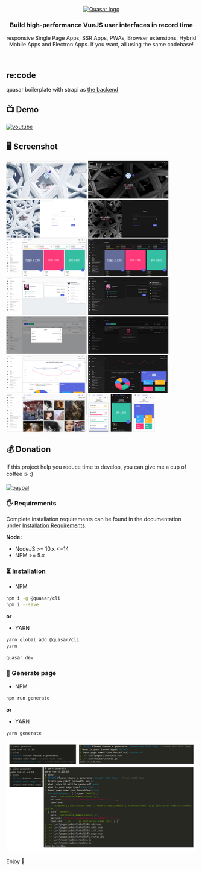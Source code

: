 <p align="center">
  <a href="https://strapi.io">
    <img src="https://cdn.quasar.dev/logo/svg/quasar-logo-full-inline.svg" width="318px" alt="Quasar logo" />
  </a>
</p>
<h3 align="center">Build high-performance VueJS user interfaces in record time</h3>
<p align="center">responsive Single Page Apps, SSR Apps, PWAs, Browser extensions, Hybrid Mobile Apps and Electron Apps. If you want, all using the same codebase!</p>
<br />

## re:code
<p>quasar boilerplate with strapi as <a href="https://github.com/by2agst/recode_be.git">the backend</a></p>

## 📺 Demo
[![youtube](https://i.ytimg.com/vi/bsLoBhZ5s34/hqdefault.jpg?sqp=-oaymwEcCNACELwBSFXyq4qpAw4IARUAAIhCGAFwAcABBg==&rs=AOn4CLBV610POfNTxaqEKY97VlVw-T9pYw)](https://www.youtube.com/watch?v=bsLoBhZ5s34)

## 🖥️ Screenshot
<div>
  <img style="display: inline" src="./ss/00.png" height="100" alt="00" />
  <img style="display: inline" src="./ss/01.png" height="100" alt="01" />
  <img style="display: inline" src="./ss/02.png" height="100" alt="02" />
  <img style="display: inline" src="./ss/03.png" height="100" alt="03" />
  <img style="display: inline" src="./ss/04.png" height="100" alt="04" />
  <img style="display: inline" src="./ss/05.png" height="100" alt="05" />
  <img style="display: inline" src="./ss/06.png" height="100" alt="06" />
  <img style="display: inline" src="./ss/07.png" height="100" alt="07" />
  <img style="display: inline" src="./ss/08.png" height="100" alt="08" />
  <img style="display: inline" src="./ss/09.png" height="100" alt="09" />
  <img style="display: inline" src="./ss/10.png" height="100" alt="10" />
  <img style="display: inline" src="./ss/11.png" height="100" alt="11" />
  <img style="display: inline" src="./ss/12.png" height="100" alt="12" />
  <img style="display: inline" src="./ss/13.png" height="100" alt="13" />
  <img style="display: inline" src="./ss/14.png" height="100" alt="14" />
  <img style="display: inline" src="./ss/15.png" height="100" alt="15" />
</div>

## 💰 Donation
If this project help you reduce time to develop, you can give me a cup of coffee ☕ :)

[![paypal](https://www.paypalobjects.com/en_US/i/btn/btn_donateCC_LG.gif)](https://paypal.me/recodeproject)

### 🖐 Requirements

Complete installation requirements can be found in the documentation under <a href="https://quasar.dev/quasar-cli/installation" target="_blank">Installation Requirements</a>.

**Node:**

- NodeJS >= 10.x <=14
- NPM >= 5.x

### ⏳ Installation
- NPM
```bash
npm i -g @quasar/cli
npm i --save
```
**or**
- YARN
```bash
yarn global add @quasar/cli
yarn
```

```bash
quasar dev
```

### 📃 Generate page
- NPM
```bash
npm run generate
```
**or**
- YARN
```bash
yarn generate
```

<img style="display: inline" src="./ss/generate.png" alt="generate" />

Enjoy 🎉

